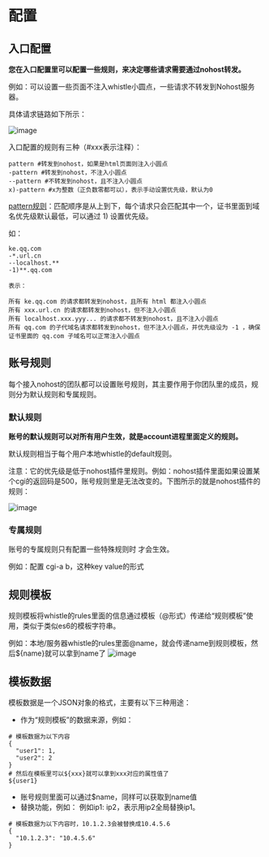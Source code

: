 # 配置
## 入口配置
**您在入口配置里可以配置一些规则，来决定哪些请求需要通过nohost转发。**

例如：可以设置一些页面不注入whistle小圆点，一些请求不转发到Nohost服务器。

具体请求链路如下所示：

![image](https://user-images.githubusercontent.com/9802379/70115398-89268880-169a-11ea-8ad9-f0fab305b633.png)

入口配置的规则有三种（#xxx表示注释）：
```
pattern #转发到nohost，如果是html页面则注入小圆点
-pattern #转发到nohost，不注入小圆点
--pattern #不转发到nohost，且不注入小圆点
x)-pattern #x为整数（正负数零都可以），表示手动设置优先级，默认为0
```
[pattern规则](https://wproxy.org/whistle/pattern.html)：匹配顺序是从上到下，每个请求只会匹配其中一个，证书里面到域名优先级默认最低，可以通过 1) 设置优先级。

如：
```
ke.qq.com
-*.url.cn
--localhost.**
-1)**.qq.com

表示：

所有 ke.qq.com 的请求都转发到nohost，且所有 html 都注入小圆点
所有 xxx.url.cn 的请求都转发到nohost，但不注入小圆点
所有 localhost.xxx.yyy... 的请求都不转发到nohost，且不注入小圆点
所有 qq.com 的子代域名请求都转发到nohost，但不注入小圆点，并优先级设为 -1 ，确保证书里面的 qq.com 子域名可以正常注入小圆点
```
## 账号规则
每个接入nohost的团队都可以设置账号规则，其主要作用于你团队里的成员，规则分为默认规则和专属规则。

### 默认规则
**账号的默认规则可以对所有用户生效，就是account进程里面定义的规则。**

默认规则相当于每个用户本地whistle的default规则。

注意：它的优先级是低于nohost插件里规则。例如：nohost插件里面如果设置某个cgi的返回码是500，账号规则里是无法改变的。下图所示的就是nohost插件的规则：

![image](https://user-images.githubusercontent.com/9802379/70145884-07574f00-16dc-11ea-8746-60da5ebd0883.png)

### 专属规则
账号的专属规则只有配置一些特殊规则时 才会生效。

例如：配置 cgi-a b，这种key value的形式

## 规则模板
规则模板将whistle的rules里面的信息通过模板（@形式）传递给“规则模板”使用，类似于类似es6的模板字符串。

例如：本地/服务器whistle的rules里面@name，就会传递name到规则模板，然后${name}就可以拿到name了
![image](https://user-images.githubusercontent.com/9802379/70147394-1390db80-16df-11ea-8074-274bf278cc75.png)

## 模板数据
模板数据是一个JSON对象的格式，主要有以下三种用途：
- 作为“规则模板”的数据来源，例如：
```
# 模板数据为以下内容
{
  "user1": 1,
  "user2": 2
}
# 然后在模板里可以${xxx}就可以拿到xxx对应的属性值了
${user1}
```
- 账号规则里面可以通过$name，同样可以获取到name值
- 替换功能，例如：
例如ip1: ip2，表示用ip2全局替换ip1。
```
# 模板数据为以下内容时，10.1.2.3会被替换成10.4.5.6
{
  "10.1.2.3": "10.4.5.6"
}
```
